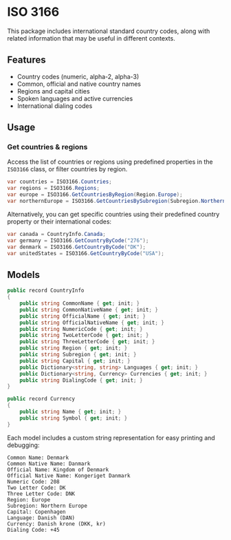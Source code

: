 # ISO 3166
This package includes international standard country codes, along with related information that may be useful in different contexts.

## Features
- Country codes (numeric, alpha-2, alpha-3)
- Common, official and native country names
- Regions and capital cities
- Spoken languages and active currencies
- International dialing codes

## Usage

### Get countries & regions
Access the list of countries or regions using predefined properties in the `ISO3166` class, or filter countries by region.
```csharp
var countries = ISO3166.Countries;
var regions = ISO3166.Regions;
var europe = ISO3166.GetCountriesByRegion(Region.Europe);
var northernEurope = ISO3166.GetCountriesBySubregion(Subregion.NorthernEurope);
```

Alternatively, you can get specific countries using their predefined country property or their international codes:
```csharp
var canada = CountryInfo.Canada;
var germany = ISO3166.GetCountryByCode("276");
var denmark = ISO3166.GetCountryByCode("DK");
var unitedStates = ISO3166.GetCountryByCode("USA");
```

## Models
```cs
public record CountryInfo
{
    public string CommonName { get; init; }
    public string CommonNativeName { get; init; }
    public string OfficialName { get; init; }
    public string OfficialNativeName { get; init; }
    public string NumericCode { get; init; }
    public string TwoLetterCode { get; init; }
    public string ThreeLetterCode { get; init; }
    public string Region { get; init; }
    public string Subregion { get; init; }
    public string Capital { get; init; }
    public Dictionary<string, string> Languages { get; init; }
    public Dictionary<string, Currency> Currencies { get; init; }
    public string DialingCode { get; init; }
}

public record Currency
{
    public string Name { get; init; }
    public string Symbol { get; init; }
}
```
Each model includes a custom string representation for easy printing and debugging:
```
Common Name: Denmark
Common Native Name: Danmark
Official Name: Kingdom of Denmark
Official Native Name: Kongeriget Danmark
Numeric Code: 208
Two Letter Code: DK
Three Letter Code: DNK
Region: Europe
Subregion: Northern Europe
Capital: Copenhagen
Language: Danish (DAN)
Currency: Danish krone (DKK, kr)
Dialing Code: +45
```
